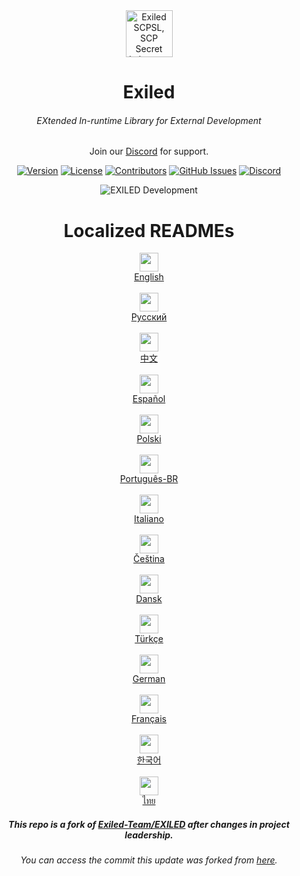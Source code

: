 <div align="center"><img src="https://github.com/user-attachments/assets/5ea95992-2aeb-47c3-bd29-c966285276e0" height=75 alt="Exiled SCPSL, SCP Secret Laboratory Exiled, Exiled SCP: Secret Laboratory, Modding Framework, Mods, Exiled Mod SCPSL"/></div>
<h1 align="center">Exiled</h1>
<h6 align="center">EXtended In-runtime Library for External Development</h6>
<div align="center">
    Join our
    <a href="https://discord.gg/PyUkWTg">Discord</a>
    for support.
  <p></p>
</div> 

<div align="center">

[![Version](https://img.shields.io/github/v/release/ExMod-Team/EXILED?sort=semver&style=flat-square&color=8DBBE9&label=Version)]()
[![License](https://img.shields.io/badge/License-CC%20BY%E2%80%93SA%203.0-df967f?style=flat-square)]()
[![Contributors](https://img.shields.io/github/contributors-anon/ExMod-Team/EXILED?color=90E59A&style=flat-square&label=Contributors)]()
[![GitHub Issues](https://img.shields.io/github/issues/ExMod-Team/EXILED.svg?style=flat-square&label=Issues&color=d77982)](https://github.com/ExMod-Team/EXILED/issues)
[![Discord](https://img.shields.io/discord/656673194693885975?color=738adb&label=Discord&logo=discord&logoColor=white&style=flat-square)](https://discord.gg/PyUkWTg)

</div>

<p align="center">
  <img alt="EXILED Development" src="https://repobeats.axiom.co/api/embed/28884ad6594de5dc7a7153c63389ec2759aeeb7d.svg">
</p>

<h1 align="center">
Localized READMEs
</h1>

<div align="center">
  <div>
    <img src="https://flagsapi.com/US/flat/64.png" height=30>
    <br>
    <a href="https://github.com/Exiled-Official/EXILED/blob/master/.github/documentation/README.md">English</a>
  </div>
  <br>
  <div>
    <img src="https://flagsapi.com/RU/flat/64.png" height=30>
    <br>
    <a href="https://github.com/Exiled-Official/EXILED/blob/master/.github/documentation/localization/README-Русский.md">Русский</a>
  </div>
  <br>
  <div>
    <img src="https://flagsapi.com/CN/flat/64.png" height=30>
    <br>
    <a href="https://github.com/Exiled-Official/EXILED/blob/master/.github/documentation/localization/README-中文.md">中文</a>
  </div>
  <br>
  <div>
    <img src="https://flagsapi.com/ES/flat/64.png" height=30>
    <br>
    <a href="https://github.com/Exiled-Official/EXILED/blob/master/.github/documentation/localization/README-ES.md">Español</a>
  </div>
  <br>
  <div>
    <img src="https://flagsapi.com/PL/flat/64.png" height=30>
    <br>
    <a href="https://github.com/Exiled-Official/EXILED/blob/master/.github/documentation/localization/README-PL.md">Polski</a>
  </div>
  <br>
  <div>
    <img src="https://flagsapi.com/BR/flat/64.png" height=30>
    <br>
    <a href="https://github.com/Exiled-Official/EXILED/blob/master/.github/documentation/localization/README-BR.md">Português-BR</a>
  </div>
  <br>
  <div>
    <img src="https://flagsapi.com/IT/flat/64.png" height=30>
    <br>
    <a href="https://github.com/Exiled-Official/EXILED/blob/master/.github/documentation/localization/README-IT.md">Italiano</a>
  </div>
  <br>
  <div>
    <img src="https://flagsapi.com/CZ/flat/64.png" height=30>
    <br>
    <a href="https://github.com/Exiled-Official/EXILED/blob/master/.github/documentation/localization/README-CS.md">Čeština</a>
  </div>
  <br>
  <div>
    <img src="https://flagsapi.com/DK/flat/64.png" height=30>
    <br>
    <a href="https://github.com/Exiled-Official/EXILED/blob/master/.github/documentation/localization/README-DK.md">Dansk</a>
  </div>
  <br>
  <div>
    <img src="https://flagsapi.com/TR/flat/64.png" height=30>
    <br>
    <a href="https://github.com/Exiled-Official/EXILED/blob/master/.github/documentation/localization/README-TR.md">Türkçe</a>
  </div>
  <br>
  <div>
    <img src="https://flagsapi.com/DE/flat/64.png" height=30>
    <br>
    <a href="https://github.com/Exiled-Official/EXILED/blob/master/.github/documentation/localization/README-DE.md">German</a>
  </div>
  <br>
  <div>
    <img src="https://flagsapi.com/FR/flat/64.png" height=30>
    <br>
    <a href="https://github.com/Exiled-Official/EXILED/blob/master/.github/documentation/localization/README-FR.md">Français</a>
  </div>
  <br>
  <div>
    <img src="https://flagsapi.com/KR/flat/64.png" height=30>
    <br>
    <a href="https://github.com/Exiled-Official/EXILED/blob/master/.github/documentation/localization/README-KR.md">한국어</a>
  </div>
  <br>
  <div>
    <img src="https://flagsapi.com/TH/flat/64.png" height=30>
    <br>
    <a href="https://github.com/Exiled-Official/EXILED/blob/master/.github/documentation/localization/README-ไทย.md">ไทย</a>
  </div>
</div>

<h5 align="center">This repo is a fork of <a href="https://github.com/Exiled-Team/EXILED">Exiled-Team/EXILED</a> after changes in project leadership.</h5>
<h6 align="center">You can access the commit this update was forked from <a href="https://github.com/Exiled-Team/EXILED/tree/8b03fe7d9d2fe7ebffd5e6d1d038fc3881cdeb70">here</a>.</h6>
